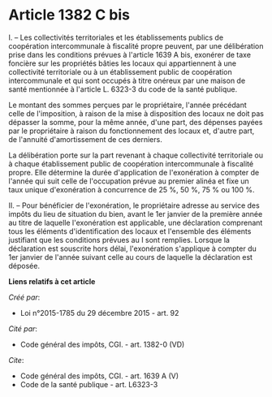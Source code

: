 # Article 1382 C bis

I. – Les collectivités territoriales et les établissements publics de coopération intercommunale à fiscalité propre peuvent,
par une délibération prise dans les conditions prévues à l'article 1639 A bis, exonérer de taxe foncière sur les propriétés
bâties les locaux qui appartiennent à une collectivité territoriale ou à un établissement public de coopération
intercommunale et qui sont occupés à titre onéreux par une maison de santé mentionnée à l'article L. 6323-3 du code de la
santé publique. 

Le montant des sommes perçues par le propriétaire, l'année précédant celle de l'imposition, à raison de la mise à disposition
des locaux ne doit pas dépasser la somme, pour la même année, d'une part, des dépenses payées par le propriétaire à raison du
fonctionnement des locaux et, d'autre part, de l'annuité d'amortissement de ces derniers. 

La délibération porte sur la part revenant à chaque collectivité territoriale ou à chaque établissement public de coopération
intercommunale à fiscalité propre. Elle détermine la durée d'application de l'exonération à compter de l'année qui suit celle
de l'occupation prévue au premier alinéa et fixe un taux unique d'exonération à concurrence de 25 %, 50 %, 75 % ou 100 %. 

II. – Pour bénéficier de l'exonération, le propriétaire adresse au service des impôts du lieu de situation du bien, avant le
1er janvier de la première année au titre de laquelle l'exonération est applicable, une déclaration comprenant tous les
éléments d'identification des locaux et l'ensemble des éléments justifiant que les conditions prévues au I sont remplies.
Lorsque la déclaration est souscrite hors délai, l'exonération s'applique à compter du 1er janvier de l'année suivant celle
au cours de laquelle la déclaration est déposée.

**Liens relatifs à cet article**

_Créé par_:

  - Loi n°2015-1785 du 29 décembre 2015 - art. 92

_Cité par_:

  - Code général des impôts, CGI. - art. 1382-0 (VD)

_Cite_:

  - Code général des impôts, CGI. - art. 1639 A (V)
  - Code de la santé publique - art. L6323-3
